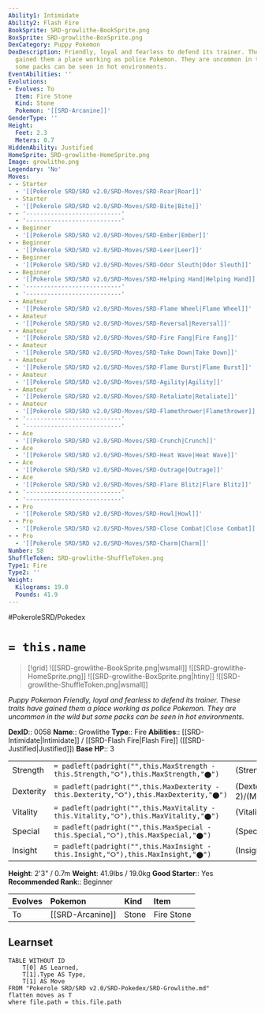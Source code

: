 ```yaml
---
Ability1: Intimidate
Ability2: Flash Fire
BookSprite: SRD-growlithe-BookSprite.png
BoxSprite: SRD-growlithe-BoxSprite.png
DexCategory: Puppy Pokemon
DexDescription: Friendly, loyal and fearless to defend its trainer. These traits have
  gained them a place working as police Pokemon. They are uncommon in the wild but
  some packs can be seen in hot environments.
EventAbilities: ''
Evolutions:
- Evolves: To
  Item: Fire Stone
  Kind: Stone
  Pokemon: '[[SRD-Arcanine]]'
GenderType: ''
Height:
  Feet: 2.3
  Meters: 0.7
HiddenAbility: Justified
HomeSprite: SRD-growlithe-HomeSprite.png
Image: growlithe.png
Legendary: 'No'
Moves:
- - Starter
  - '[[Pokerole SRD/SRD v2.0/SRD-Moves/SRD-Roar|Roar]]'
- - Starter
  - '[[Pokerole SRD/SRD v2.0/SRD-Moves/SRD-Bite|Bite]]'
- - '---------------------------'
  - '---------------------------'
- - Beginner
  - '[[Pokerole SRD/SRD v2.0/SRD-Moves/SRD-Ember|Ember]]'
- - Beginner
  - '[[Pokerole SRD/SRD v2.0/SRD-Moves/SRD-Leer|Leer]]'
- - Beginner
  - '[[Pokerole SRD/SRD v2.0/SRD-Moves/SRD-Odor Sleuth|Odor Sleuth]]'
- - Beginner
  - '[[Pokerole SRD/SRD v2.0/SRD-Moves/SRD-Helping Hand|Helping Hand]]'
- - '---------------------------'
  - '---------------------------'
- - Amateur
  - '[[Pokerole SRD/SRD v2.0/SRD-Moves/SRD-Flame Wheel|Flame Wheel]]'
- - Amateur
  - '[[Pokerole SRD/SRD v2.0/SRD-Moves/SRD-Reversal|Reversal]]'
- - Amateur
  - '[[Pokerole SRD/SRD v2.0/SRD-Moves/SRD-Fire Fang|Fire Fang]]'
- - Amateur
  - '[[Pokerole SRD/SRD v2.0/SRD-Moves/SRD-Take Down|Take Down]]'
- - Amateur
  - '[[Pokerole SRD/SRD v2.0/SRD-Moves/SRD-Flame Burst|Flame Burst]]'
- - Amateur
  - '[[Pokerole SRD/SRD v2.0/SRD-Moves/SRD-Agility|Agility]]'
- - Amateur
  - '[[Pokerole SRD/SRD v2.0/SRD-Moves/SRD-Retaliate|Retaliate]]'
- - Amateur
  - '[[Pokerole SRD/SRD v2.0/SRD-Moves/SRD-Flamethrower|Flamethrower]]'
- - '---------------------------'
  - '---------------------------'
- - Ace
  - '[[Pokerole SRD/SRD v2.0/SRD-Moves/SRD-Crunch|Crunch]]'
- - Ace
  - '[[Pokerole SRD/SRD v2.0/SRD-Moves/SRD-Heat Wave|Heat Wave]]'
- - Ace
  - '[[Pokerole SRD/SRD v2.0/SRD-Moves/SRD-Outrage|Outrage]]'
- - Ace
  - '[[Pokerole SRD/SRD v2.0/SRD-Moves/SRD-Flare Blitz|Flare Blitz]]'
- - '---------------------------'
  - '---------------------------'
- - Pro
  - '[[Pokerole SRD/SRD v2.0/SRD-Moves/SRD-Howl|Howl]]'
- - Pro
  - '[[Pokerole SRD/SRD v2.0/SRD-Moves/SRD-Close Combat|Close Combat]]'
- - Pro
  - '[[Pokerole SRD/SRD v2.0/SRD-Moves/SRD-Charm|Charm]]'
Number: 58
ShuffleToken: SRD-growlithe-ShuffleToken.png
Type1: Fire
Type2: ''
Weight:
  Kilograms: 19.0
  Pounds: 41.9
---
```


#PokeroleSRD/Pokedex

# `= this.name`

> [!grid]
> ![[SRD-growlithe-BookSprite.png|wsmall]]
> ![[SRD-growlithe-HomeSprite.png]]
> ![[SRD-growlithe-BoxSprite.png|htiny]]
> ![[SRD-growlithe-ShuffleToken.png|wsmall]]


*Puppy Pokemon*
*Friendly, loyal and fearless to defend its trainer. These traits have gained them a place working as police Pokemon. They are uncommon in the wild but some packs can be seen in hot environments.*

**DexID**:: 0058
**Name**:: Growlithe
**Type**:: Fire
**Abilities**:: [[SRD-Intimidate|Intimidate]] / [[SRD-Flash Fire|Flash Fire]] ([[SRD-Justified|Justified]])
**Base HP**:: 3

|           |                                                                                        |                                          |
| --------- | -------------------------------------------------------------------------------------- | ---------------------------------------- |
| Strength  | `= padleft(padright("",this.MaxStrength - this.Strength,"⭘"),this.MaxStrength,"⬤")`    | (Strength::2)/(MaxStrength::5)   |
| Dexterity | `= padleft(padright("",this.MaxDexterity - this.Dexterity,"⭘"),this.MaxDexterity,"⬤")` | (Dexterity:: 2)/(MaxDexterity::5) |
| Vitality  | `= padleft(padright("",this.MaxVitality - this.Vitality,"⭘"),this.MaxVitality,"⬤")`    | (Vitality::2)/(MaxVitality::4)   |
| Special   | `= padleft(padright("",this.MaxSpecial - this.Special,"⭘"),this.MaxSpecial,"⬤")`       | (Special::2)/(MaxSpecial::5)     |
| Insight   | `= padleft(padright("",this.MaxInsight - this.Insight,"⭘"),this.MaxInsight,"⬤")`       | (Insight::2)/(MaxInsight::4)     |

**Height**: 2'3" / 0.7m
**Weight**: 41.9lbs / 19.0kg
**Good Starter**:: Yes
**Recommended Rank**:: Beginner

| Evolves   | Pokemon          | Kind   | Item       |
|:----------|:-----------------|:-------|:-----------|
| To        | [[SRD-Arcanine]] | Stone  | Fire Stone |

## Learnset

```dataview
TABLE WITHOUT ID
    T[0] AS Learned,
    T[1].Type AS Type,
    T[1] AS Move
FROM "Pokerole SRD/SRD v2.0/SRD-Pokedex/SRD-Growlithe.md"
flatten moves as T
where file.path = this.file.path
```
